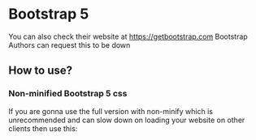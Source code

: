 # Bootstrap 5
You can also check their website at https://getbootstrap.com
Bootstrap Authors can request this to be down
## How to use?
### Non-minified Bootstrap 5 css 
If you are gonna use the full version with non-minify which is unrecommended and can slow down on loading your website on other clients then use this:
```html

```
